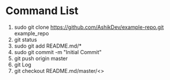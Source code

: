 # Command List
01. sudo git clone https://github.com/AshikDev/example-repo.git example_repo
02. git status
03. sudo git add README.md/*
04. sudo git commit -m "Initial Commit"
05. git push origin master
06. git Log
07. git checkout README.md/master/<>